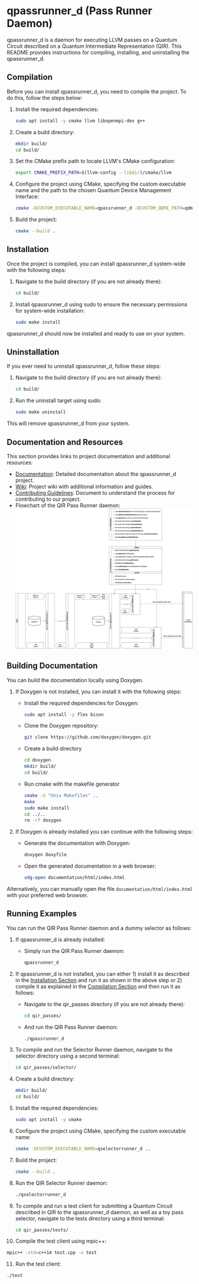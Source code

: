 # qpassrunner_d (Pass Runner Daemon)

qpassrunner_d is a daemon for executing LLVM passes on a Quantum Circuit described on a Quantum Intermediate Representation (QIR). This README provides instructions for compiling, installing, and uninstalling the qpassrunner_d.

## Compilation

Before you can install qpassrunner_d, you need to compile the project. To do this, follow the steps below:

1. Install the required dependencies:

   ```bash
   sudo apt install -y cmake llvm libopenmpi-dev g++
   ```

2. Create a build directory:
   ```bash
   mkdir build/
   cd build/
   ```

3. Set the CMake prefix path to locate LLVM's CMake configuration:
   ```bash
   export CMAKE_PREFIX_PATH=$(llvm-config --libdir)/cmake/llvm
   ```

4. Configure the project using CMake, specifying the custom executable name and the path to the chosen Quantum Device Management Interface:
   ```bash
   cmake -DCUSTOM_EXECUTABLE_NAME=qpassrunner_d -DCUSTOM_QDMI_PATH=qdmi ..
   ```

5. Build the project:
   ```bash
   cmake --build .
   ```

## Installation

Once the project is compiled, you can install qpassrunner_d system-wide with the following steps:

1. Navigate to the build directory (if you are not already there):
   ```bash
   cd build/
   ```

2. Install qpassrunner_d using sudo to ensure the necessary permissions for system-wide installation:
   ```bash
   sudo make install
   ```

qpassrunner_d should now be installed and ready to use on your system.

## Uninstallation

If you ever need to uninstall qpassrunner_d, follow these steps:

1. Navigate to the build directory (if you are not already there):
   ```bash
   cd build/
   ```

2. Run the uninstall target using sudo:
   ```bash
   sudo make uninstall
   ```

This will remove qpassrunner_d from your system.

## Documentation and Resources

This section provides links to project documentation and additional resources:

- [Documentation](https://lrz-qct-qis.gitlabpages.devweb.mwn.de/quantum_intermediate_representation/qir_passes/files.html): Detailed documentation about the qpassrunner_d project.
- [Wiki](https://gitlab-int.srv.lrz.de/lrz-qct-qis/quantum_intermediate_representation/qir_passes/-/wikis/home): Project wiki with additional information and guides.
- [Contributing Guidelines](CONTRIBUTING.md): Document to understand the process for contributing to our project.
- Flowchart of the QIR Pass Runner daemon: 
![Alt](flowcharts/flow.png)

## Building Documentation

You can build the documentation locally using Doxygen. 

1. If Doxygen is not installed, you can install it with the following steps:

   - Install the required dependencies for Doxygen:
     ```bash
     sudo apt install -y flex bison
     ```

   - Clone the Doxygen repository:
      ```bash
      git clone https://github.com/doxygen/doxygen.git
      ```
   
   - Create a build directory
      ```bash
      cd doxygen
      mkdir build/
      cd build/
      ```
   
   - Run cmake with the makefile generator
      ```bash
      cmake -G "Unix Makefiles" ..
      make
      sudo make install
      cd ../..
      rm -rf doxygen
      ```

2. If Doxygen is already installed you can continue with the following steps:

   - Generate the documentation with Doxygen:
      ```bash
      doxygen Doxyfile
      ```
   
   - Open the generated documentation in a web browser:
      ```bash
      xdg-open documentation/html/index.html
      ```

Alternatively, you can manually open the file `documentation/html/index.html` with your preferred web browser.

## Running Examples

You can run the QIR Pass Runner daemon and a dummy selector as follows:

1. If qpassrunner_d is already installed:

   - Simply run the QIR Pass Runner daemon:
     ```bash
     qpassrunner_d
     ```

2. If qpassrunner_d is not installed, you can either 1) install it as described in the [Installation Section](#installation) and run it as shown in the above step or 2) compile it as explained in the [Compilation Section](#compilation) and then run it as follows:

   - Navigate to the qir_passes directory (if you are not already there):
     ```bash
     cd qir_passes/
     ```

   - And run the QIR Pass Runner daemon:
     ```bash
     ./qpassrunner_d
     ```

3. To compile and run the Selector Runner daemon, navigate to the selector directory using a second terminal:
   ```bash
   cd qir_passes/selector/
   ```

4. Create a build directory:
   ```bash
   mkdir build/
   cd build/
   ```

5. Install the required dependencies:
   ```bash
   sudo apt install -y cmake
   ```

6. Configure the project using CMake, specifying the custom executable name:
   ```bash
   cmake -DCUSTOM_EXECUTABLE_NAME=qselectorrunner_d ..
   ```

7. Build the project:
   ```bash
   cmake --build .
   ```

8. Run the QIR Selector Runner daemon:
   ```bash
   ./qselectorrunner_d
   ```

9. To compile and run a test client for submitting a Quantum Circuit described in QIR to the qpassrunner_d daemon, as well as a toy pass selector, navigate to the tests directory using a third terminal:
   ```bash
   cd qir_passes/tests/
   ```

10. Compile the test client using mpic++:
   ```bash
   mpic++ -std=c++14 test.cpp -o test
   ```

11. Run the test client:
   ```bash
   ./test
   ```

